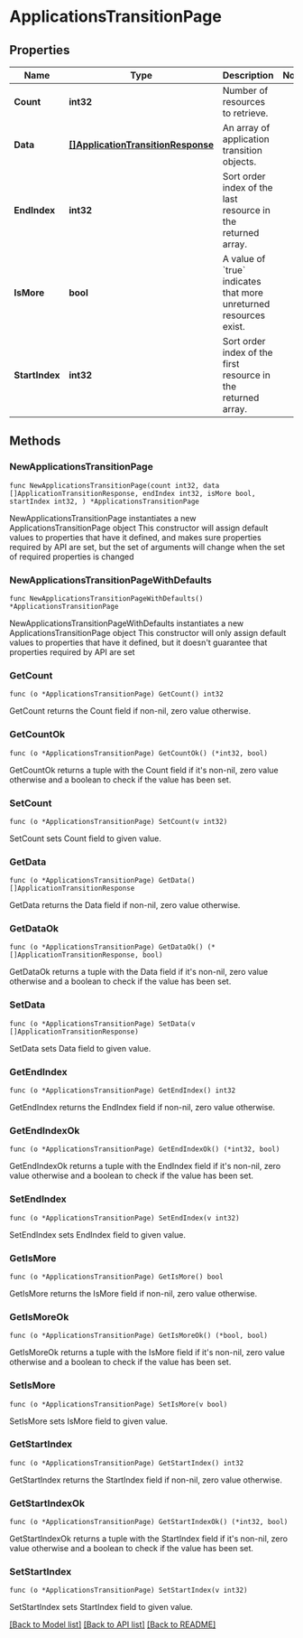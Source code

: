 # ApplicationsTransitionPage

## Properties

Name | Type | Description | Notes
------------ | ------------- | ------------- | -------------
**Count** | **int32** | Number of resources to retrieve. | 
**Data** | [**[]ApplicationTransitionResponse**](ApplicationTransitionResponse.md) | An array of application transition objects. | 
**EndIndex** | **int32** | Sort order index of the last resource in the returned array. | 
**IsMore** | **bool** | A value of &#x60;true&#x60; indicates that more unreturned resources exist. | 
**StartIndex** | **int32** | Sort order index of the first resource in the returned array. | 

## Methods

### NewApplicationsTransitionPage

`func NewApplicationsTransitionPage(count int32, data []ApplicationTransitionResponse, endIndex int32, isMore bool, startIndex int32, ) *ApplicationsTransitionPage`

NewApplicationsTransitionPage instantiates a new ApplicationsTransitionPage object
This constructor will assign default values to properties that have it defined,
and makes sure properties required by API are set, but the set of arguments
will change when the set of required properties is changed

### NewApplicationsTransitionPageWithDefaults

`func NewApplicationsTransitionPageWithDefaults() *ApplicationsTransitionPage`

NewApplicationsTransitionPageWithDefaults instantiates a new ApplicationsTransitionPage object
This constructor will only assign default values to properties that have it defined,
but it doesn't guarantee that properties required by API are set

### GetCount

`func (o *ApplicationsTransitionPage) GetCount() int32`

GetCount returns the Count field if non-nil, zero value otherwise.

### GetCountOk

`func (o *ApplicationsTransitionPage) GetCountOk() (*int32, bool)`

GetCountOk returns a tuple with the Count field if it's non-nil, zero value otherwise
and a boolean to check if the value has been set.

### SetCount

`func (o *ApplicationsTransitionPage) SetCount(v int32)`

SetCount sets Count field to given value.


### GetData

`func (o *ApplicationsTransitionPage) GetData() []ApplicationTransitionResponse`

GetData returns the Data field if non-nil, zero value otherwise.

### GetDataOk

`func (o *ApplicationsTransitionPage) GetDataOk() (*[]ApplicationTransitionResponse, bool)`

GetDataOk returns a tuple with the Data field if it's non-nil, zero value otherwise
and a boolean to check if the value has been set.

### SetData

`func (o *ApplicationsTransitionPage) SetData(v []ApplicationTransitionResponse)`

SetData sets Data field to given value.


### GetEndIndex

`func (o *ApplicationsTransitionPage) GetEndIndex() int32`

GetEndIndex returns the EndIndex field if non-nil, zero value otherwise.

### GetEndIndexOk

`func (o *ApplicationsTransitionPage) GetEndIndexOk() (*int32, bool)`

GetEndIndexOk returns a tuple with the EndIndex field if it's non-nil, zero value otherwise
and a boolean to check if the value has been set.

### SetEndIndex

`func (o *ApplicationsTransitionPage) SetEndIndex(v int32)`

SetEndIndex sets EndIndex field to given value.


### GetIsMore

`func (o *ApplicationsTransitionPage) GetIsMore() bool`

GetIsMore returns the IsMore field if non-nil, zero value otherwise.

### GetIsMoreOk

`func (o *ApplicationsTransitionPage) GetIsMoreOk() (*bool, bool)`

GetIsMoreOk returns a tuple with the IsMore field if it's non-nil, zero value otherwise
and a boolean to check if the value has been set.

### SetIsMore

`func (o *ApplicationsTransitionPage) SetIsMore(v bool)`

SetIsMore sets IsMore field to given value.


### GetStartIndex

`func (o *ApplicationsTransitionPage) GetStartIndex() int32`

GetStartIndex returns the StartIndex field if non-nil, zero value otherwise.

### GetStartIndexOk

`func (o *ApplicationsTransitionPage) GetStartIndexOk() (*int32, bool)`

GetStartIndexOk returns a tuple with the StartIndex field if it's non-nil, zero value otherwise
and a boolean to check if the value has been set.

### SetStartIndex

`func (o *ApplicationsTransitionPage) SetStartIndex(v int32)`

SetStartIndex sets StartIndex field to given value.



[[Back to Model list]](../README.md#documentation-for-models) [[Back to API list]](../README.md#documentation-for-api-endpoints) [[Back to README]](../README.md)


